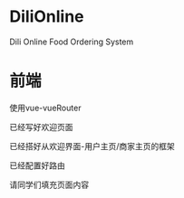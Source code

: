 # DiliOnline
Dili Online Food Ordering System


# 前端
使用vue-vueRouter

已经写好欢迎页面

已经搭好从欢迎界面-用户主页/商家主页的框架

已经配置好路由

请同学们填充页面内容
